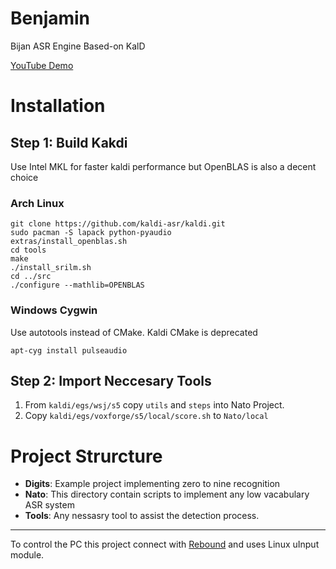 # Benjamin
Bijan ASR Engine Based-on KalD

[YouTube Demo](https://youtu.be/aPQmxTXUgmA)

# Installation

## Step 1: Build Kakdi
Use Intel MKL for faster kaldi performance but OpenBLAS is also a decent choice

### Arch Linux
```
git clone https://github.com/kaldi-asr/kaldi.git
sudo pacman -S lapack python-pyaudio
extras/install_openblas.sh
cd tools
make
./install_srilm.sh
cd ../src
./configure --mathlib=OPENBLAS
```

### Windows Cygwin
Use autotools instead of CMake. Kaldi CMake is deprecated

```
apt-cyg install pulseaudio
```

## Step 2: Import Neccesary Tools

1. From `kaldi/egs/wsj/s5` copy `utils` and `steps` into Nato Project. 
2. Copy `kaldi/egs/voxforge/s5/local/score.sh` to `Nato/local` 


# Project Strurcture

- **Digits**: Example project implementing zero to nine recognition
- **Nato**: This directory contain scripts to implement any low vacabulary ASR system
- **Tools**: Any nessasry tool to assist the detection process. 

----------------------
To control the PC this project connect with [Rebound](https://github.com/bijanbina/RAIIS) and uses Linux uInput module.

